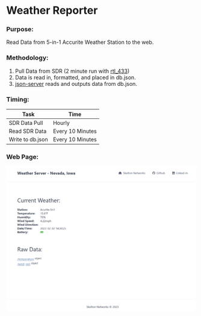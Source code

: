 # Weather Reporter

### Purpose:

Read Data from 5-in-1 Accurite Weather Station to the web.

### Methodology:

1. Pull Data from SDR (2 minute run with [rtl_433](https://github.com/merbanan/rtl_433))
2. Data is read in, formatted, and placed in db.json.
3. [json-server](https://www.npmjs.com/package/json-server) reads and outputs data from db.json.

### Timing:

| Task | Time |
| ---- | ---- |
| SDR Data Pull | Hourly |
| Read SDR Data | Every 10 Minutes |
| Write to db.json | Every 10 Minutes |

### Web Page:

<img src="public/weather_page.png">